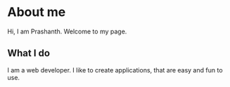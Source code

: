 # About me
Hi, I am Prashanth. Welcome to my page.

## What I do
I am a web developer. I like to create applications, that are easy and fun to use.